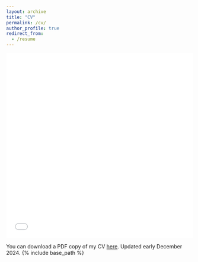 ```yaml
---
layout: archive
title: "CV"
permalink: /cv/
author_profile: true
redirect_from:
  - /resume
---
```


<iframe src="/files/resume_website.pdf" width="100%" height="500" frameborder="no" border="0" marginwidth="0" marginheight="0"></iframe>

You can download a PDF copy of my CV [here](/files/resume_website.pdf). Updated early December 2024.
{% include base_path %}
